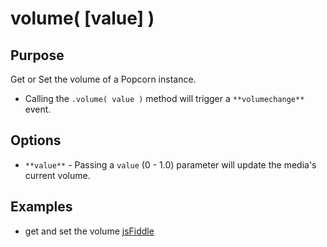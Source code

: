 # volume( \[value\] ) #

## Purpose ##

Get or Set the volume of a Popcorn instance.

 - Calling the `.volume( value )` method will trigger a `**volumechange**` event.

## Options ##

* `**value**` - Passing a `value` (0 - 1.0) parameter will update the media's current volume.

## Examples ##

* get and set the volume [jsFiddle](http://jsfiddle.net/popcornjs/beQ6C/)
